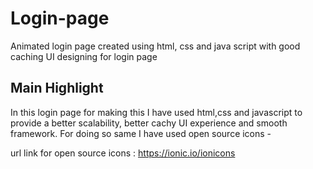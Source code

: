 # Login-page
Animated login page created using html, css and java script with good caching UI designing for login page 

## Main Highlight 
In this login page for making this I have used html,css and javascript to provide a better scalability, better cachy UI experience and smooth framework. For doing so same I have used open source icons - 

url link for open source icons : 
https://ionic.io/ionicons 


